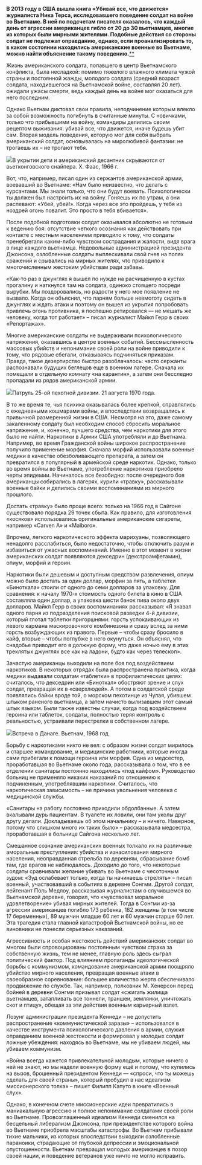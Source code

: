 **В 2013 году в США вышла книга «Убивай все, что движется» журналиста Ника Терса, исследовавшего поведение солдат на войне во Вьетнаме. В ней по подсчетам писателя оказалось, что каждый день от агрессии американцев гибло от 20 до 30 вьетнамцев, многие из которых были мирными жителями.‌ Подобные действия со стороны солдат не подлежат оправданию, однако, если проанализировать то, в каком состоянии находились американские военные во Вьетнаме, можно найти объяснение такому поведению.**[‌**](https://discours.io/)

Жизнь американского солдата, попавшего в центр Вьетнамского конфликта, была несладкой: помимо тяжелого влажного климата чужой страны и постоянной жажды, молодого солдата (средний возраст солдата, находившегося на Вьетнамской войне, составлял 20 лет). ожидали ужасы смерти, ведь каждый день на войне мог оказаться для него последним.

Однако Вьетнам диктовал свои правила, неподчинение которым влекло за собой возможность погибнуть в считанные минуты. С новичками, только что прибывшими на войну, командиры делились своим рецептом выживания: убивай все, что движется, иначе будешь убит сам. Вторая модель поведения, которую мог для себя выбрать американский солдат, основывалась на миролюбивой фантазии: не трогаешь их – не трогают тебя.

![](https://assets.discours.io/unsafe/900x/production/image/ddd92db0-a54e-11e8-bfc7-9b5979ddfe3f.jpeg)В укрытии дети и американский десантник скрываются от вьетконговского снайпера. Х. Фаас, 1966 г.

​Вот, что, например, писал один из сержантов американской армии, воевавший во Вьетнаме: «Нам было неизвестно, что делать с курсантами. Мы знали только, что они будут воевать. Психологически ты должен был настроить их на войну. Гоняешь их по утрам, а они распевают: «Убей, убей!». Когда через все это пройдешь, у тебя из ноздрей огонь повалит. Это просто в тебя вбивается».[‌](#)

После подобной подготовки солдат оказывался абсолютно не готовым к ведению боя: отсутствие четкого осознания как действовать при контакте с местным населением приводило к тому, что солдаты пренебрегали каким-либо чувством сострадания и жалости, видя врага в лице каждого вьетнамца. Недовольные администрацией президента Джонсона, озлобленные солдаты выплескивали свой гнев на полях сражений и срывались на мирных жителях, что приводило к многочисленным жестоким убийствам ради забавы.[‌](https://discours.io/)[‌](#)

«Как-то раз в джунглях я вышел по нужде на расчищенную в кустах прогалину и наткнулся там на солдата, одиноко стоящего посреди вырубки. Мы поздоровались, но радости у него мое появление не вызвало. Когда он объяснил, что парням больше невмоготу сидеть в джунглях и ждать атаки и поэтому он вышел из укрытия попробовать привлечь огонь противника, я поспешно ретировался — не мешать же человеку, когда тот работает» – писал журналист Майкл Герр в своих «Репортажах».[‌](https://discours.io/)  


Многие американские солдаты не выдерживали психологического напряжения, оказавшись в центре военных событий. Бессмысленность массовых убийств и непонимание своей роли на войне приводили к тому, что рядовые сбегали, отказываясь подчиняться приказам. Правда, такое дезертирство быстро разоблачалось: часто сержанты распознавали будущих беглецов еще в военном лагере. Сначала их помещали в отдельную комнату «на карантин», а затем они бесследно пропадали из рядов американской армии.

![](https://assets.discours.io/unsafe/900x/production/image/de123f10-a54e-11e8-bfc7-9b5979ddfe3f.jpeg)Патруль 25-ой пехотной дивизии. 21 августа 1970 года.

В то же время те, чья психика оказывалась более крепкой, справлялись с ежедневными кошмарами войны, и впоследствии возвращались к привычной размеренной жизни в США. Несмотря на это, даже самому закаленному солдату был необходим способ сбросить моральное напряжение, и, конечно, лучшего средства, чем наркотики для этого было не найти. Наркотики в Армии США употребляли и до Вьетнама. Например, во время Гражданской войны широкое распространение получило применение морфия. Сначала морфий использовали военные медики в качестве обезболивающего препарата, а затем он превратился в популярный в армейской среде наркотик. Однако, только во время войны во Вьетнаме, употребление наркотиков приобрело черты эпидемии. Начиналось все безобидно: после очередного боя американцы собирались в лагерях, курили «травку», рассказывали военные байки и делились своими воспоминаниями из мирного прошлого.

Достать «травку» было проще всего: только на 1966 год в Сайгоне существовало порядка 29 точек сбыта. Как правило, для изготовления «косяков» использовались оригинальные американские сигареты, например «Carven A» и «Malboro».[‌](#)

Впрочем, легкого наркотического эффекта марихуаны, позволяющего ненадолго расслабиться, было недостаточно, чтобы отключить разум и избавиться от ужасных воспоминаний. Именно в этот момент в жизни американских солдат появляются декседрин (декстроамфетамин),[‌](#) опиум, морфий и героин.

Наркотики были дешевым и доступным средством развлечения, опиум можно было достать за один доллар, морфин за пять, а таблетки «Биноткала»[‌](#) стоили от одного до семи долларов за упаковку.[‌](#) Для сравнения: к началу 1970-х стоимость одного билета в кино в США составляла один доллар, а упаковка шести банок пива около двух долларов. Майкл Герр в своих воспоминаниях рассказывал: «Я знавал одного парня из подразделения поисковой разведки 4-й дивизии, который глотал таблетки пригоршнями: горсть успокаивающих из левого кармана маскировочного комбинезона и сразу вслед за ними горсть возбуждающих из правого. Первые – чтобы сразу бросило в кайф, вторые – чтобы поглубже в него окунуться. Он объяснял, что снадобье приводит его в должную форму, что даже ночью ему в этих треклятых джунглях все как на ладони, будто как через телескоп».[‌](#)  


Зачастую американцы выходили на поле боя под воздействием наркотиков. В некоторых отрядах была распространена практика, когда медики выдавали солдатам «таблетки» в профилактических целях: считалось, что декседрин или «Биноткал» обостряют зрение и слух солдат, превращая их в «сверхлюдей». А потом в солдатской среде появлялись байки вроде той, о морском пехотинце из Чулая, убившем штыком раненого вьетнамца, а затем начисто вылизавшем этот самый штык языком. Были также известны случаи, когда под воздействием героина или таблеток, солдаты, полностью теряя контроль с реальностью, устраивали перестрелки в собственном лагере.

![](https://assets.discours.io/unsafe/900x/production/image/de5ae0d0-a54e-11e8-bfc7-9b5979ddfe3f.jpeg)Встреча в Данаге. Вьетнам, 1968 год

Борьбу с наркотиками никто не вел: с образом жизни солдат мирилось и старшее командование, и медицинские работники, которые иногда сами прибегали к помощи героина или морфия. Одна из медсестер, проработавшая во Вьетнаме около года, рассказывала о том, что в ее отделении санитары постоянно находились «под кайфом». Руководство больниц не применяло никаких наказаний по отношению к подчиненным, употреблявшим наркотики. Считалось, что наркотическая зависимость – не причина увольнения человека с медицинской службы.

«Санитары на работу постоянно приходили обдолбанные. А затем вкалывали дурь пациентам. В туалете их ловили, они там уколы друг другу делали. Докладываешь об этом начальнику – и ничего. Наверное, потому что слишком много их таких было» – рассказывала медсестра, проработавшая в больнице Сайгона несколько лет.[‌](#)

Смешанное сознание американских военных толкало их на различные аморальные преступления: убийства и изнасилования мирного населения, неоправданная стрельба по деревням, сбрасывание бомб там, где врагов не наблюдалось. Доходило до того, что некоторые солдаты сравнивали желание убивать во Вьетнаме с чесоточным зудом: «Зуд ослабевает только, когда ты начинаешь стрелять» – писал военный, участвовавший в событиях в деревне Сонгми. [‌](https://discours.io/)Другой солдат, лейтенант Поль Медлоу, рассказывая журналистам о случившемся во Вьетнамской деревне, говорил, что «чувствовал моральное удовлетворение» убивая мирных жителей. Тогда в Сонгми из-за агрессии американцев погибло 173 ребенка, 182 женщины (в том числе 17 беременных), 89 мужчин младше 60 лет и 60 мужчин старше 60 лет. Эта трагедия стала главной катастрофой Вьетнамской войны, но ее виновники не понесли серьезных наказаний.[‌](#)

Агрессивность и особая жестокость действий американских солдат во многом были спровоцированы постоянным чувством страха за собственную жизнь, тем не менее, главную роль здесь сыграл политический фактор. Под влиянием пропаганды идеологической борьбы с коммунизмом, командование американской армии поощряло убийство мирного населения, превращая военные атаки в своеобразное соревнование: большее количество жертв обеспечивало продвижение по службе. Так, например, полковник М. Хенерсон перед бойней в деревни Сонгми призывал солдат «сжигать жилища вьетнамцев, затапливать все тоннели, траншеи, землянки, уничтожать скот и птицу», обещая за эти действия военным карьерный взлет.[‌](https://discours.io/)[‌](#)

Лозунг администрации президента Кеннеди – не допустить распространение «коммунистической заразы» – использовался в качестве инструмента психологического давления в армии, служил оправданием военной жестокости и формировал у молодых солдат ложные убеждения: находясь во Вьетнаме, мы не убиваем людей, мы убиваем коммунизм.  


«Война всегда кажется привлекательной молодым, которые ничего о ней не знают, но мы надели военную форму ещё и потому, что купились на вызов, брошенный президентом Кеннеди — «спроси, что ты можешь сделать для своей страны», который пробудил в нас идеализм миссионерского толка» – пишет Филипп Капуто в книге «Военный слух».

Однако, в конечном счете миссионерские идеи превратились в маниакальную агрессию и полное непонимание солдатами своей роли во Вьетнаме. Провозглашенный идеализм Кеннеди сменился на бесцельный либерализм Джонсона, при президентстве которого война во Вьетнаме приобрела масштабы катастрофы. Во Вьетнам прибывали тихие мальчики, из которых впоследствии выходили озлобленные параноики, страдающие от глубокой депрессии и эмоциональной опустошенности. Вьетнам превращал молодых американцев в позор своей нации, и поведение ветеранов уже ничто не могло исправить.   

